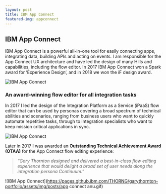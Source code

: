 ```yaml
---
layout: post
title: IBM App Connect
featured-img: appconnect
---
```




## IBM App Connect

IBM App Connect is a powerful all-in-one tool for easily connecting apps, integrating data, building APIs and acting on events. I am responsible for the App Connect UX architecture and have led the design of many Hills and capabilities, including the flow editor. In 2017 IBM App Connect won a Spark award for ‘Experience Design’, and in 2018 we won the iF design award.

![IBM App Connect](https://pages.github.ibm.com/THORNG/garythornton-portfolio/assets/img/posts/appconnectmain.jpg)

### An award-winning flow editor for all integration tasks

In 2017 I led the design of the Integration Platform as a Service (iPaaS) flow editor that can be used by personas covering a broad spectrum of technical abilities and scenarios, ranging from business users who want to quickly automate repetitive tasks, through to integration specialists who want to keep mission critical applications in sync.

![IBM App Connect](https://pages.github.ibm.com/THORNG/garythornton-portfolio/assets/img/posts/ac_cont.jpg)

Later in 2017 I was awarded an **Outstanding Technical Achievement Award (OTAA)** for the App Connect flow editing experience: 

> *“Gary Thornton designed and delivered a best-in-class flow editing experience that would delight a broad set of user needs along the integration persona Continuum.”* 

![IBM App Connect](https://pages.github.ibm.com/THORNG/garythornton-portfolio/assets/img/posts/app connect anu.gif)


